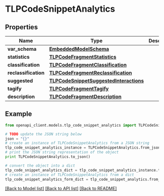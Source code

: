 # TLPCodeSnippetAnalytics


## Properties
Name | Type | Description | Notes
------------ | ------------- | ------------- | -------------
**var_schema** | [**EmbeddedModelSchema**](EmbeddedModelSchema.md) |  | [optional] 
**statistics** | [**TLPCodeFragmentStatistics**](TLPCodeFragmentStatistics.md) |  | [optional] 
**classification** | [**TLPCodeFragmentClassification**](TLPCodeFragmentClassification.md) |  | [optional] 
**reclassification** | [**TLPCodeFragmentReclassification**](TLPCodeFragmentReclassification.md) |  | [optional] 
**suggested** | [**TLPCodeSnippetSuggestedInteractions**](TLPCodeSnippetSuggestedInteractions.md) |  | [optional] 
**tagify** | [**TLPCodeFragmentTagify**](TLPCodeFragmentTagify.md) |  | [optional] 
**description** | [**TLPCodeFragmentDescription**](TLPCodeFragmentDescription.md) |  | [optional] 

## Example

```python
from openapi_client.models.tlp_code_snippet_analytics import TLPCodeSnippetAnalytics

# TODO update the JSON string below
json = "{}"
# create an instance of TLPCodeSnippetAnalytics from a JSON string
tlp_code_snippet_analytics_instance = TLPCodeSnippetAnalytics.from_json(json)
# print the JSON string representation of the object
print TLPCodeSnippetAnalytics.to_json()

# convert the object into a dict
tlp_code_snippet_analytics_dict = tlp_code_snippet_analytics_instance.to_dict()
# create an instance of TLPCodeSnippetAnalytics from a dict
tlp_code_snippet_analytics_form_dict = tlp_code_snippet_analytics.from_dict(tlp_code_snippet_analytics_dict)
```
[[Back to Model list]](../README.md#documentation-for-models) [[Back to API list]](../README.md#documentation-for-api-endpoints) [[Back to README]](../README.md)


